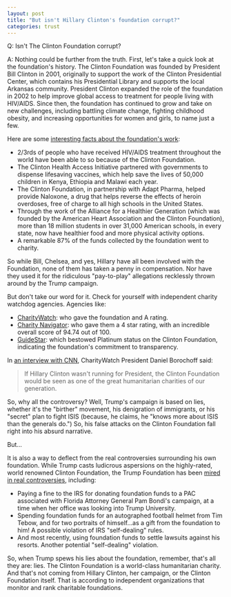 ```yaml
---  
layout: post  
title: "But isn't Hillary Clinton's foundation corrupt?"  
categories: trust  
---  
```

  
Q: Isn't The Clinton Foundation corrupt?  
  
A: Nothing could be further from the truth. First, let's take a quick look at the foundation's history. The Clinton Foundation was founded by President Bill Clinton in 2001, originally to support the work of the Clinton Presidential Center, which contains his Presidential Library and supports the local Arkansas community. President Clinton expanded the role of the foundation in 2002 to help improve global access to treatment for people living with HIV/AIDS. Since then, the foundation has continued to grow and take on new challenges, including battling climate change, fighting childhood obesity, and increasing opportunities for women and girls, to name just a few.

Here are some [interesting facts about the foundation's work](https://www.hillaryclinton.com/feed/the-clinton-foundation-explained/): 
* 2/3rds of people who have received HIV/AIDS treatment throughout the world have been able to so because of the Clinton Foundation.
* The Clinton Health Access Initiative partnered with governments to dispense lifesaving vaccines, which help save the lives of 50,000 children in Kenya, Ethiopia and Malawi each year.
* The Clinton Foundation, in partnership with Adapt Pharma, helped provide Naloxone, a drug that helps reverse the effects of heroin overdoses, free of charge to all high schools in the United States.
* Through the work of the Alliance for a Healthier Generation (which was founded by the American Heart Association and the Clinton Foundation), more than 18 million students in over 31,000 American schools, in every state, now have healthier food and more physical activity options.
* A remarkable 87% of the funds collected by the foundation went to charity.

So while Bill, Chelsea, and yes, Hillary have all been involved with the Foundation, none of them has taken a penny in compensation. Nor have they used it for the ridiculous "pay-to-play" allegations recklessly thrown around by the Trump campaign. 

But don't take our word for it. Check for yourself with independent charity watchdog agencies. Agencies like:

* [CharityWatch](https://www.charitywatch.org/ratings-and-metrics/bill-hillary-chelsea-clinton-foundation/478): who gave the foundation and A rating.
* [Charity Navigator](https://www.charitynavigator.org/index.cfm?bay=search.summary&orgid=16680): who gave them a 4 star rating, with an incredible overall score of 94.74 out of 100.
* [GuideStar](http://www.guidestar.org/profile/31-1580204): which bestowed Platinum status on the Clinton Foundation, indicating the foundation's commitment to transparency.

In [an interview with CNN](http://www.cnn.com/videos/politics/2016/08/24/charity-watch-clinton-foundation-lv.cnn), CharityWatch President Daniel Borochoff said:
>If Hillary Clinton wasn't running for President, the Clinton Foundation would be seen as one of the great humanitarian charities of our generation.
 
So, why all the controversy? Well, Trump's campaign is based on lies, whether it's the "birther" movement, his denigration of immigrants, or his "secret" plan to fight ISIS (because, he claims, he "knows more about ISIS than the generals do.") So, his false attacks on the Clinton Foundation fall right into his absurd narrative.

But...

It is also a way to deflect from the real controversies surrounding his own foundation. While Trump casts ludicrous aspersions on the highly-rated, world renowned Clinton Foundation, the Trump Foundation has been [mired in real controversies](https://www.washingtonpost.com/politics/trump-used-258000-from-his-charity-to-settle-legal-problems/2016/09/20/adc88f9c-7d11-11e6-ac8e-cf8e0dd91dc7_story.html), including:

* Paying a fine to the IRS for donating foundation funds to a PAC associated with Florida Attorney General Pam Bondi's campaign, at a time when her office was looking into Trump University.
* Spending foundation funds for an autographed football helmet from Tim Tebow, and for two portraits of himself...as a gift from the foundation to him! A possible violation of IRS "self-dealing" rules.
* And most recently, using foundation funds to settle lawsuits against his resorts. Another potential "self-dealing" violation.

So, when Trump spews his lies about the foundation, remember, that's all they are: lies. The Clinton Foundation is a world-class humanitarian charity. And that's not coming from Hillary Clinton, her campaign, or the Clinton Foundation itself. That is according to independent organizations that monitor and rank charitable foundations.

